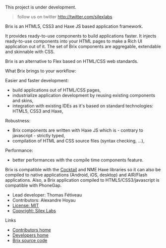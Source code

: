This project is under development. 
> follow us on twitter http://twitter.com/silexlabs

Brix is an HTML5, CSS3 and Haxe JS based application framework.

It provides ready-to-use components to build applications faster.
It injects ready-to-use components into your HTML pages to make a Rich UI application out of it.
The set of Brix components are aggregable, extendable and skinnable with CSS.

Brix is an alternative to Flex based on HTML/CSS web standards.

What Brix brings to your workflow:

Easier and faster development:
- build applications out of HTML/CSS pages,
- industrialize application development by reusing existing components and skins,
- integration with existing IDEs as it's based on standard technologies: HTML5, CSS3 and Haxe,

Robustness:
- Brix components are written with Haxe JS which is - contrary to javascript - strictly typed,
- compilation of HTML and CSS source files (syntax checking, ...),

Performance:
- better performances with the compile time components feature.

Brix is compatible with the <a href="http://www.silexlabs.org/groups/labs/cocktail/">Cocktail</a> and NME Haxe libraries so it can also be compiled to native applications (Android, iOS, desktop) and AIR/Flash applications. Also, a Brix application compiled to HTML5/CSS3/javascript is compatible with PhoneGap.

<ul>
<li>Lead developer: Thomas Fétiveau</li>
<li>Contributors: Alexandre Hoyau</li>
<li><a href="http://opensource.org/licenses/MIT">License: MIT</a></li>
<li><a href="http://www.silexlabs.org">Copyright: Silex Labs</a></li>
</ul>

Links

<ul>
<li><a href="http://www.silexlabs.org/groups/labs/slplayer-project/slplayer-developers/home/">Contributors home</a></li>
<li><a href="http://www.silexlabs.org/groups/labs/slplayer-project/slplayer/home/">Developers home</a></li>
<li><a href="https://github.com/silexlabs/Brix">Brix source code</a></li>
</ul>